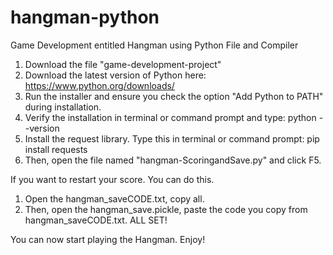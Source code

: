 # hangman-python
Game Development entitled Hangman using Python File and Compiler

1. Download the file "game-development-project"
2. Download the latest version of Python here: https://www.python.org/downloads/
3. Run the installer and ensure you check the option "Add Python to PATH" during installation.
4. Verify the installation in terminal or command prompt and type: python --version
5. Install the request library. Type this in terminal or command prompt: pip install requests
7. Then, open the file named "hangman-ScoringandSave.py" and click F5.

If you want to restart your score. You can do this.
1. Open the hangman_saveCODE.txt, copy all.
2. Then, open the hangman_save.pickle, paste the code you copy from hangman_saveCODE.txt.
ALL SET!

You can now start playing the Hangman. Enjoy!
